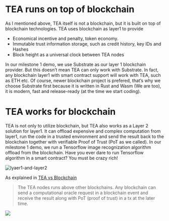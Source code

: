 # TEA runs on top of blockchain
As I mentioned above, TEA itself is not a blockchain, but it is built on top of blockchain technologies. TEA uses blockchain as layer1 to provide

- Economical incentive and penalty, token economy.
- Immutable trust information storage, such as credit history, key IDs and Hashes
- Block height as a universal clock between TEA nodes

In our milestone 1 demo, we use Substrate as our layer 1 blockchain provider. But this doesn’t mean TEA can only work with Substrate. In fact, any blockchain layer1 with smart contract support will work with TEA, such as ETH etc. Of course, newer blockchain project is prefered, that’s why we choose Substrate first because it is written in Rust and Wasm (We are too), it is modern, fast and release-ready (at the time we start coding).

# TEA works for blockchain

TEA is not only to utilize blockchain, but TEA also works as a Layer 2 solution for layer1. It can offload expensive and complex computation from layer1, run the code in a trusted environment and send the result back to the blockchain together with verifiable Proof of Trust (PoT as we called). In our milestone 1 demo, we run a Tensorflow image recognization algorithm offload from the blockchain. Have you ever dare to run Tensorflow algorithm in a smart contract? You must be crazy rich!

![lyaer1-and-layer2](https://github.com/tearust/tea-docs/blob/main/res/layer1-and-layer2.png?raw=true)

As explained in [TEA vs Blockchain](../What_is_TEA?/TEA_vs_blockchain.md)
> The TEA nodes runs above other blockchains. Any blockchain can send a computational oracle request in a blockchain event and receive the result along with PoT (proof of trust) in a tx at the later time.


![](/img/Under_Construction_Tape.png)